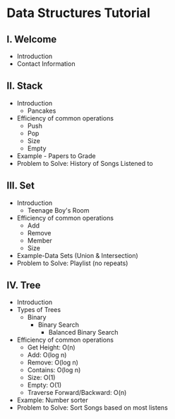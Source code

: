 # Data Structures Tutorial
## I. Welcome
* Introduction
* Contact Information
## II. Stack 
* Introduction
  * Pancakes
* Efficiency of common operations
  * Push
  * Pop
  * Size
  * Empty
* Example - Papers to Grade
* Problem to Solve: History of Songs Listened to
## III. Set 
* Introduction
  * Teenage Boy's Room
* Efficiency of common operations
  * Add
  * Remove
  * Member
  * Size
* Example-Data Sets (Union & Intersection)
* Problem to Solve: Playlist (no repeats) 
## IV. Tree
* Introduction
* Types of Trees
  * Binary
    * Binary Search
      * Balanced Binary Search
* Efficiency of common operations
  * Get Height: O(n)
  * Add: O(log n)
  * Remove: O(log n)
  * Contains: O(log n)
  * Size: O(1)
  * Empty: O(1)
  * Traverse Forward/Backward: O(n)
* Example: Number sorter
* Problem to Solve: Sort Songs based on most listens

